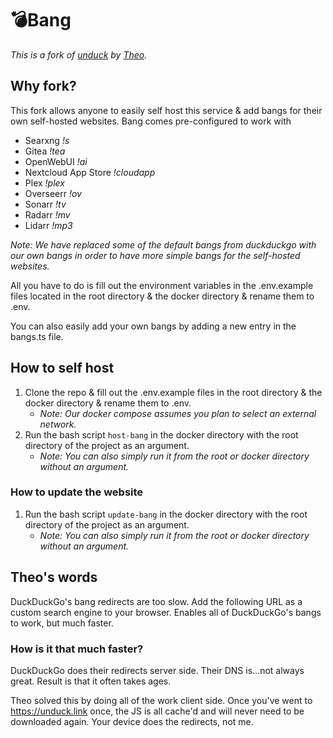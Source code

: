 # 💣Bang

*This is a fork of [unduck](https://unduck.link) by [Theo](https://github.com/t3dotgg/unduck).*

## Why fork?

This fork allows anyone to easily self host this service & add bangs for their own self-hosted websites. Bang comes pre-configured to work with

- Searxng *!s*
- Gitea *!tea*
- OpenWebUI *!ai*
- Nextcloud App Store *!cloudapp*
- Plex *!plex*
- Overseerr *!ov*
- Sonarr *!tv*
- Radarr *!mv*
- Lidarr *!mp3*

*Note: We have replaced some of the default bangs from duckduckgo with our own bangs in order to have more simple bangs for the self-hosted websites.*

All you have to do is fill out the environment variables in the .env.example files located in the root directory & the docker directory & rename them to .env.

You can also easily add your own bangs by adding a new entry in the bangs.ts file.

## How to self host

1. Clone the repo & fill out the .env.example files in the root directory & the docker directory & rename them to .env.
    - *Note: Our docker compose assumes you plan to select an external network.*
2. Run the bash script `host-bang` in the docker directory with the root directory of the project as an argument.
    - *Note: You can also simply run it from the root or docker directory without an argument.*

### How to update the website

1. Run the bash script `update-bang` in the docker directory with the root directory of the project as an argument.
    - *Note: You can also simply run it from the root or docker directory without an argument.*

## Theo's words

DuckDuckGo's bang redirects are too slow. Add the following URL as a custom search engine to your browser. Enables all of DuckDuckGo's bangs to work, but much faster.

### How is it that much faster?

DuckDuckGo does their redirects server side. Their DNS is...not always great. Result is that it often takes ages.

Theo solved this by doing all of the work client side. Once you've went to https://unduck.link once, the JS is all cache'd and will never need to be downloaded again. Your device does the redirects, not me.
